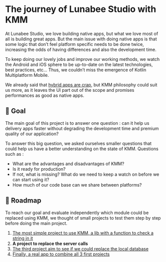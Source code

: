 # The journey of Lunabee Studio with KMM

At Lunabee Studio, we love building native apps, but what we love most of all is building great apps. But the main issue with doing native apps is that some logic that don’t feel platform specific needs to be done twice, increasing the odds of having differences and also the development time.

To keep doing our lovely jobs and improve our working methods, we watch the Android and iOS sphere to be up-to-date on the latest technologies, best practices, etc… Thus, we couldn’t miss the emergence of Kotlin Multiplatform Mobile.

We already said that [hybrid apps are crap](https://medium.com/lunabee-studio/why-hybrid-apps-are-crap-6f827a42f549), but KMM philosophy could suit us more, as it leaves the UI part out of the scope and promises performances as good as native apps.

## 🥅 Goal

The main goal of this project is to answer one question : can it help us delivery apps faster without degrading the development time and premium quality of our application?

To answer this big question, we asked ourselves smaller questions that could help us have a better understanding on the state of KMM. Questions such as :

-   What are the advantages and disadvantages of KMM?
-   Is it ready for production?
-   If not, what is missing? What do we need to keep a watch on before we can start using it?
-   How much of our code base can we share between platforms?

## 🧭 Roadmap

To reach our goal and evaluate independently which module could be replaced using KMM, we thought of small projects to test them step by step before doing the main project.

1.  [The most simple project to use KMM, a lib with a function to check a string in it](https://github.com/LunabeeStudio/KMP-Experimentation/tree/logic/kmm)
2.  **A project to replace the server calls**
3.  [The third project aim to see if we could replace the local database](https://github.com/LunabeeStudio/KMP-Experimentation/tree/local/kmm)
4.  [Finally, a real app to combine all 3 first projects](https://github.com/LunabeeStudio/KMP-Experimentation/tree/complete_app/kmm)